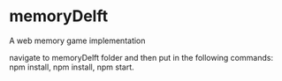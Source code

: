 # memoryDelft
A web memory game implementation

navigate to memoryDelft folder and then put in the following commands: npm install, npm install, npm start.
